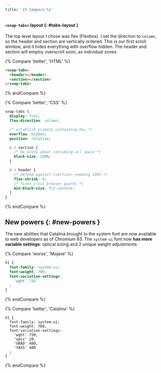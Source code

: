```yaml
---
title: '{% Compare %}'
---
```


#### `<snap-tabs>` layout {: #tabs-layout }

The top level layout I chose was flex (Flexbox). I set the direction to
`column`, so the header and section are vertically ordered. This is our first
scroll window, and it hides everything with overflow hidden. The header and
section will employ overscroll soon, as individual zones.

{% Compare 'better', 'HTML' %}
```html
<snap-tabs>
  <header></header>
  <section></section>
</snap-tabs>
```
{% endCompare %}

{% Compare 'better', 'CSS' %}

```css
snap-tabs {
  display: flex;
  flex-direction: column;

  /* establish primary containing box */
  overflow: hidden;
  position: relative;

  & > section {
    /* be pushy about consuming all space */
    block-size: 100%;
  }

  & > header {
    /* defend against <section> needing 100% */
    flex-shrink: 0;
    /* fixes cross browser quarks */
    min-block-size: fit-content;
  }
}
```
{% endCompare %}


## New powers {: #new-powers }

The new abilities that Catalina brought to the system font are now available to web developers as of Chromium 83. The `system-ui` font now **has more variable settings**: optical sizing and 2 unique weight adjustments:

{% Compare 'worse', 'Mojave' %}
```css
h1 {
  font-family: system-ui;
  font-weight: 700;
  font-variation-settings:
    'wght' 750
  ;
}

```

{% endCompare %}

{% Compare 'better', 'Catalina' %}
```css/5-7
h1 {
  font-family: system-ui;
  font-weight: 700;
  font-variation-settings:
    'wght' 750,
    'opsz' 20,
    'GRAD' 400,
    'YAXS' 400
  ;
}

```

{% endCompare %}